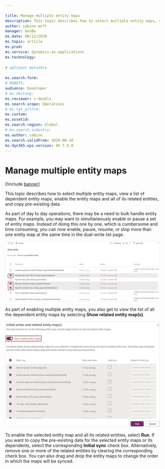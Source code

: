 ```yaml
---

title: Manage multiple entity maps
description: This topic describes how to select multiple entity maps, view a list of dependent entity maps, enable the entity maps and all of its related entities, and copy pre-existing data.
author: sabinn-msft
manager: AnnBe
ms.date: 08/12/2020
ms.topic: article
ms.prod: 
ms.service: dynamics-ax-applications
ms.technology: 

# optional metadata

ms.search.form: 
# ROBOTS: 
audience: Developer
# ms.devlang: 
ms.reviewer: v-douklo
ms.search.scope: Operations
# ms.tgt_pltfrm: 
ms.custom:
ms.assetid: 
ms.search.region: Global
# ms.search.industry: 
ms.author: sabinn
ms.search.validFrom: 2020-08-10
ms.dyn365.ops.version: AX 7.0.0
---
```


# Manage multiple entity maps

[!include [banner](../../includes/banner.md)]


This topic describes how to select multiple entity maps, view a list of dependent entity maps, enable the entity maps and all of its related entities, and copy pre-existing data.

As part of day to day operations, there may be a need to bulk handle entity maps. For example, you may want to simultaneously enable or pause a set of entity maps. Instead of doing this one by one, which is cumbersome and time consuming, you can now enable, pause, resume, or stop more than one entity map at the same time in the dual-write list page.

![Select multiple entity maps](media/select-multiple-entity-maps.png)
 
As part of enabling multiple entity maps, you also get to view the list of all the dependent entity maps by selecting **Show related entity map(s)**.

![Show related entity maps](media/show-related-entity-map.png)
 
To enable the selected entity map and all its related entities, select **Run**. If you want to copy the pre-existing data for the selected entity maps or its dependents, select the corresponding **Initial sync** check box. Alternatively, remove one or more of the related entities by clearing the corresponding check box. You can also drag and drop the entity maps to change the order in which the maps will be synced.
